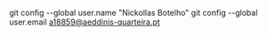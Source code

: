 git config --global user.name "Nickollas Botelho"
git config --global user.email a18859@aeddinis-quarteira.pt